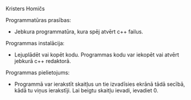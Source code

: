 Kristers Homičs

Programmatūras prasības:
- Jebkura programmatūra, kura spēj atvērt c++ failus.
  
Programmas instalācija:
- Lejuplādēt vai kopēt kodu. Programmas kodu var iekopēt vai atvērt jebkurā c++ redaktorā.

Programmas pielietojums:
- Programmā var ierakstīt skaitļus un tie izvadīsies ekrānā tādā secībā, kādā tu viņus ierakstīji. Lai beigtu skaitļu ievadi, ievadiet 0.
